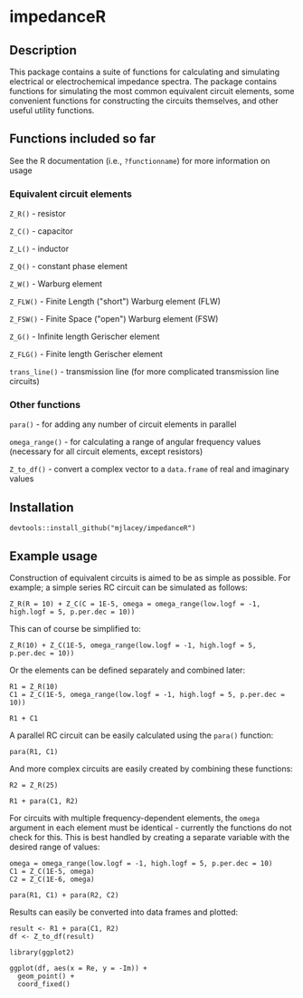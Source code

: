 # impedanceR

## Description

This package contains a suite of functions for calculating and simulating electrical or electrochemical impedance spectra. The package contains functions for simulating the most common equivalent circuit elements, some convenient functions for constructing the circuits themselves, and other useful utility functions.

## Functions included so far

See the R documentation (i.e., `?functionname`) for more information on usage

### Equivalent circuit elements

`Z_R()` - resistor

`Z_C()` - capacitor

`Z_L()` - inductor

`Z_Q()` - constant phase element

`Z_W()` - Warburg element

`Z_FLW()` - Finite Length ("short") Warburg element (FLW)

`Z_FSW()` - Finite Space ("open") Warburg element (FSW)

`Z_G()` - Infinite length Gerischer element

`Z_FLG()` - Finite length Gerischer element

`trans_line()` - transmission line (for more complicated transmission line circuits)

### Other functions

`para()` - for adding any number of circuit elements in parallel

`omega_range()` - for calculating a range of angular frequency values (necessary for all circuit elements, except resistors)

`Z_to_df()` - convert a complex vector to a `data.frame` of real and imaginary values

## Installation

```{r}
devtools::install_github("mjlacey/impedanceR")
```

## Example usage

Construction of equivalent circuits is aimed to be as simple as possible. For example; a simple series RC circuit can be simulated as follows:

```{r}
Z_R(R = 10) + Z_C(C = 1E-5, omega = omega_range(low.logf = -1, high.logf = 5, p.per.dec = 10))
```

This can of course be simplified to:

```{r}
Z_R(10) + Z_C(1E-5, omega_range(low.logf = -1, high.logf = 5, p.per.dec = 10))
```

Or the elements can be defined separately and combined later:

```{r}
R1 = Z_R(10)
C1 = Z_C(1E-5, omega_range(low.logf = -1, high.logf = 5, p.per.dec = 10))

R1 + C1
```

A parallel RC circuit can be easily calculated using the `para()` function:

```{r}
para(R1, C1)
```

And more complex circuits are easily created by combining these functions:

```{r}
R2 = Z_R(25)

R1 + para(C1, R2)
```

For circuits with multiple frequency-dependent elements, the `omega` argument in each element must be identical - currently the functions do not check for this. This is best handled by creating a separate variable with the desired range of values:

```{r}
omega = omega_range(low.logf = -1, high.logf = 5, p.per.dec = 10)
C1 = Z_C(1E-5, omega)
C2 = Z_C(1E-6, omega)

para(R1, C1) + para(R2, C2)
```

Results can easily be converted into data frames and plotted:

```{r}
result <- R1 + para(C1, R2)
df <- Z_to_df(result)

library(ggplot2)

ggplot(df, aes(x = Re, y = -Im)) +
  geom_point() +
  coord_fixed()
```
